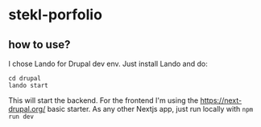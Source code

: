 # stekl-porfolio

## how to use?
I chose Lando for Drupal dev env. Just install Lando and do:

```
cd drupal
lando start
```
This will start the backend. For the frontend I'm using the https://next-drupal.org/ basic starter. As any other Nextjs app, just run locally with `npm run dev`
